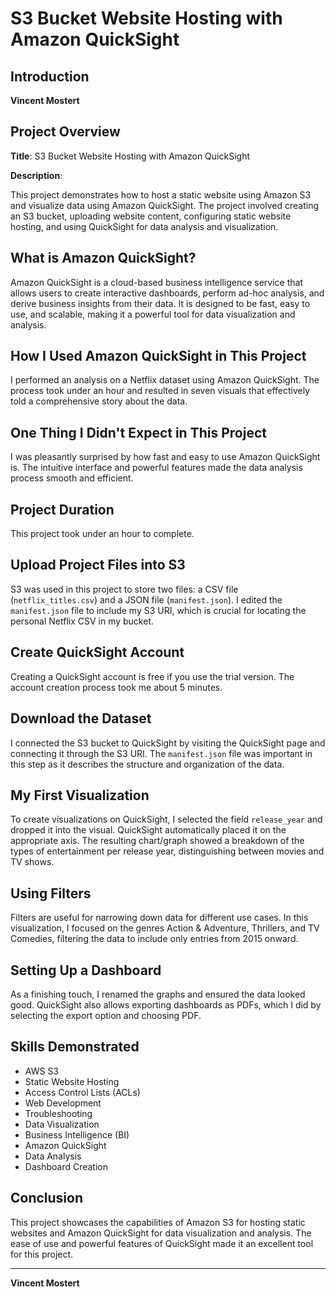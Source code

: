 # S3 Bucket Website Hosting with Amazon QuickSight

## Introduction
**Vincent Mostert**  

## Project Overview
**Title**: S3 Bucket Website Hosting with Amazon QuickSight

**Description**: 

This project demonstrates how to host a static website using Amazon S3 and visualize data using Amazon QuickSight. The project involved creating an S3 bucket, uploading website content, configuring static website hosting, and using QuickSight for data analysis and visualization.

## What is Amazon QuickSight?
Amazon QuickSight is a cloud-based business intelligence service that allows users to create interactive dashboards, perform ad-hoc analysis, and derive business insights from their data. It is designed to be fast, easy to use, and scalable, making it a powerful tool for data visualization and analysis.

## How I Used Amazon QuickSight in This Project
I performed an analysis on a Netflix dataset using Amazon QuickSight. The process took under an hour and resulted in seven visuals that effectively told a comprehensive story about the data.

## One Thing I Didn't Expect in This Project
I was pleasantly surprised by how fast and easy to use Amazon QuickSight is. The intuitive interface and powerful features made the data analysis process smooth and efficient.

## Project Duration
This project took under an hour to complete.

## Upload Project Files into S3
S3 was used in this project to store two files: a CSV file (`netflix_titles.csv`) and a JSON file (`manifest.json`). I edited the `manifest.json` file to include my S3 URI, which is crucial for locating the personal Netflix CSV in my bucket.

## Create QuickSight Account
Creating a QuickSight account is free if you use the trial version. The account creation process took me about 5 minutes.

## Download the Dataset
I connected the S3 bucket to QuickSight by visiting the QuickSight page and connecting it through the S3 URI. The `manifest.json` file was important in this step as it describes the structure and organization of the data.

## My First Visualization
To create visualizations on QuickSight, I selected the field `release_year` and dropped it into the visual. QuickSight automatically placed it on the appropriate axis. The resulting chart/graph showed a breakdown of the types of entertainment per release year, distinguishing between movies and TV shows.

## Using Filters
Filters are useful for narrowing down data for different use cases. In this visualization, I focused on the genres Action & Adventure, Thrillers, and TV Comedies, filtering the data to include only entries from 2015 onward.

## Setting Up a Dashboard
As a finishing touch, I renamed the graphs and ensured the data looked good. QuickSight also allows exporting dashboards as PDFs, which I did by selecting the export option and choosing PDF.

## Skills Demonstrated
- AWS S3
- Static Website Hosting
- Access Control Lists (ACLs)
- Web Development
- Troubleshooting
- Data Visualization
- Business Intelligence (BI)
- Amazon QuickSight
- Data Analysis
- Dashboard Creation

## Conclusion
This project showcases the capabilities of Amazon S3 for hosting static websites and Amazon QuickSight for data visualization and analysis. The ease of use and powerful features of QuickSight made it an excellent tool for this project.

---

**Vincent Mostert**  
